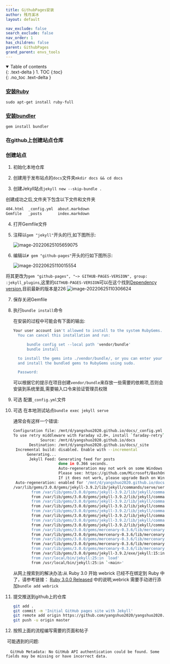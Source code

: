```yaml
---
title: GithubPages安装
author: 残月溪冰
layout: default

nav_exclude: false
search_exclude: false
nav_order: 1
has_children: false
parent: GithubPages
grand_parent: envs_tools
---
```



<details open markdown="block">
  <summary>
    Table of contents
  </summary>
  {: .text-delta }
1. TOC
{:toc}
</details>
{: .no_toc .text-delta }


### [安装Ruby](https://www.ruby-lang.org/en/documentation/installation/)

`sudo apt-get install ruby-full`

### [安装bundler](https://bundler.io/)

`gem install bundler`

### 在github上创建站点仓库

### 创建站点

1. 初始化本地仓库

2. 创建用于发布站点的`docs`文件夹`mkdir docs && cd docs`

3. 创建Jekyll站点`jekyll new --skip-bundle .`

创建成功之后,文件夹下包含以下文件和文件夹

```bash
404.html  _config.yml  about.markdown
Gemfile   _posts       index.markdown
```

4. 打开Gemfile文件

5. 注释以`gem "jekyll"`开头的行,如下图所示:

    ![image-20220625105659075](https://s2.loli.net/2022/06/25/D9BdCeRfnHo1IAG.png)

6.   编辑以`# gem "github-pages"`开头的行如下图所示:

     ![image-20220625110015554](https://s2.loli.net/2022/06/25/3hKCzlZuXJjxUFr.png)

​		将其更改为`gem "github-pages", "~> GITHUB-PAGES-VERSION", group: :jekyll_plugins`,这里的`GITHUB-PAGES-VERSION`可以在这个找到[Dependency version](https://pages.github.com/versions/),目前最新的版本是226	![image-20220625110306624](https://s2.loli.net/2022/06/25/PfU4vdmXcnSeyVw.png)

7.   保存关闭Gemfile

8.   执行`bundle install`命令

     在安装的过程中可能会有下面的输出:

     ```bash
     Your user account isn't allowed to install to the system RubyGems.
       You can cancel this installation and run:
     
           bundle config set --local path 'vendor/bundle'
           bundle install
     
       to install the gems into ./vendor/bundle/, or you can enter your password
       and install the bundled gems to RubyGems using sudo.
     
       Password: 
     
     ```

     可以根据它的提示在项目创建`vendor/bundle`来存放一些需要的依赖项,否则会安装到系统里面,需要输入口令来验证管理员权限

9.   可选 配置`_config.yml`文件

10.   可选 在本地测试站点`bundle exec jekyll serve`

      通常会有这样一个错误:

      ```bash
      Configuration file: /mnt/d/yangshuo2020.github.io/docs/_config.yml
      To use retry middleware with Faraday v2.0+, install `faraday-retry` gem
                  Source: /mnt/d/yangshuo2020.github.io/docs
             Destination: /mnt/d/yangshuo2020.github.io/docs/_site
       Incremental build: disabled. Enable with --incremental
            Generating... 
             Jekyll Feed: Generating feed for posts
                          done in 0.366 seconds.
                          Auto-regeneration may not work on some Windows versions.
                          Please see: https://github.com/Microsoft/BashOnWindows/issues/216
                          If it does not work, please upgrade Bash on Windows or run Jekyll with --no-watch.
       Auto-regeneration: enabled for '/mnt/d/yangshuo2020.github.io/docs'
      /var/lib/gems/3.0.0/gems/jekyll-3.9.2/lib/jekyll/commands/serve/servlet.rb:3:in `require': cannot load such file -- webrick (LoadError)
              from /var/lib/gems/3.0.0/gems/jekyll-3.9.2/lib/jekyll/commands/serve/servlet.rb:3:in `<top (required)>'
              from /var/lib/gems/3.0.0/gems/jekyll-3.9.2/lib/jekyll/commands/serve.rb:184:in `require_relative'
              from /var/lib/gems/3.0.0/gems/jekyll-3.9.2/lib/jekyll/commands/serve.rb:184:in `setup'
              from /var/lib/gems/3.0.0/gems/jekyll-3.9.2/lib/jekyll/commands/serve.rb:102:in `process'
              from /var/lib/gems/3.0.0/gems/jekyll-3.9.2/lib/jekyll/commands/serve.rb:93:in `block in start'
              from /var/lib/gems/3.0.0/gems/jekyll-3.9.2/lib/jekyll/commands/serve.rb:93:in `each'
              from /var/lib/gems/3.0.0/gems/jekyll-3.9.2/lib/jekyll/commands/serve.rb:93:in `start'
              from /var/lib/gems/3.0.0/gems/jekyll-3.9.2/lib/jekyll/commands/serve.rb:75:in `block (2 levels) in init_with_program'
              from /var/lib/gems/3.0.0/gems/mercenary-0.3.6/lib/mercenary/command.rb:220:in `block in execute'
              from /var/lib/gems/3.0.0/gems/mercenary-0.3.6/lib/mercenary/command.rb:220:in `each'
              from /var/lib/gems/3.0.0/gems/mercenary-0.3.6/lib/mercenary/command.rb:220:in `execute'
              from /var/lib/gems/3.0.0/gems/mercenary-0.3.6/lib/mercenary/program.rb:42:in `go'
              from /var/lib/gems/3.0.0/gems/mercenary-0.3.6/lib/mercenary.rb:19:in `program'
              from /var/lib/gems/3.0.0/gems/jekyll-3.9.2/exe/jekyll:15:in `<top (required)>'
              from /usr/local/bin/jekyll:25:in `load'
              from /usr/local/bin/jekyll:25:in `<main>'
      ```

      从网上搜索到的解决办法:从 Ruby 3.0 开始 webrick 已经不在绑定到 Ruby 中了，请参考链接： [Ruby 3.0.0 Released](https://www.ruby-lang.org/en/news/2020/12/25/ruby-3-0-0-released/) 中的说明,webrick 需要手动进行添加`bundle add webrick`

11.   提交推送到github上的仓库

      ```bash
      git add .
      git commit -m 'Initial GitHub pages site with Jekyll'
      git remote add origin https://github.com/yangshuo2020/yangshuo2020.github.io
      git push -u origin master
      ```

12.   按照上面的流程编写需要的页面和帖子

​	可能遇到的问题:

​	`  GitHub Metadata: No GitHub API authentication could be found. Some fields may be missing or have incorrect data.`

